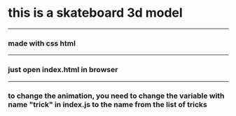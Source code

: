 # this is a skateboard 3d model <br>
***
### made with css html<br>
*** 
### just open index.html in browser
***
### to change the animation, you need to change the variable with name "trick" in index.js to the name from the list of tricks